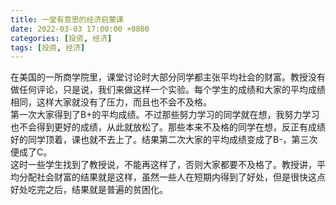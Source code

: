 ```yaml
---
title: 一堂有意思的经济启蒙课
date: 2022-03-03 17:00:00 +0800
categories: [投资, 经济]
tags: [投资, 经济]
---
```

在美国的一所商学院里，课堂讨论时大部分同学都主张平均社会的财富。教授没有做任何评论，只是说，我们来做这样一个实验。每个学生的成绩和大家的平均成绩相同，这样大家就没有了压力，而且也不会不及格。  
第一次大家得到了B+的平均成绩。不过那些努力学习的同学就在想，我努力学习也不会得到更好的成绩，从此就放松了。那些本来不及格的同学在想，反正有成绩好的同学顶着，课也就不去上了。结果第二次大家的平均成绩变成了B-，第三次便成了C。  
这时一些学生找到了教授说，不能再这样了，否则大家都要不及格了。教授讲，平均分配社会财富的结果就是这样，虽然一些人在短期内得到了好处，但是很快这点好处吃完之后，结果就是普遍的贫困化。  